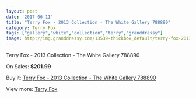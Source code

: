 ```yaml
---
layout: post
date: '2017-06-11'
title: "Terry Fox - 2013 Collection - The White Gallery 788890"
category: Terry Fox
tags: ["gallery","white","collection","terry","granddressy"]
image: http://img.granddressy.com/13539-thickbox_default/terry-fox-2013-collection-the-white-gallery-788890.jpg
---
```

Terry Fox - 2013 Collection - The White Gallery 788890

On Sales: **$201.99**
<a href="https://www.granddressy.com/en/terry-fox/12607-terry-fox-2013-collection-the-white-gallery-788890.html"><amp-img layout="responsive" width="600" height="600" src="//img.granddressy.com/13539-thickbox_default/terry-fox-2013-collection-the-white-gallery-788890.jpg" alt="Terry Fox - 2013 Collection - The White Gallery 788890 0" /></a>

Buy it: [Terry Fox - 2013 Collection - The White Gallery 788890](https://www.granddressy.com/en/terry-fox/12607-terry-fox-2013-collection-the-white-gallery-788890.html "Terry Fox - 2013 Collection - The White Gallery 788890")

View more: [Terry Fox](https://www.granddressy.com/en/115-terry-fox "Terry Fox")